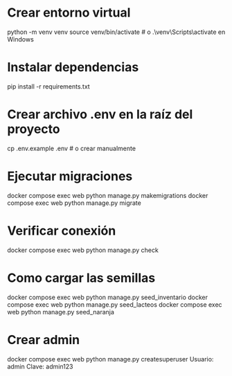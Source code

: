 # Crear entorno virtual
python -m venv venv
source venv/bin/activate  # o .\venv\Scripts\activate en Windows

# Instalar dependencias
pip install -r requirements.txt

# Crear archivo .env en la raíz del proyecto
cp .env.example .env  # o crear manualmente

# Ejecutar migraciones
docker compose exec web python manage.py makemigrations
docker compose exec web python manage.py migrate

# Verificar conexión
docker compose exec web python manage.py check

# Como cargar las semillas
docker compose exec web python manage.py seed_inventario
docker compose exec web python manage.py seed_lacteos
docker compose exec web python manage.py seed_naranja

# Crear admin
docker compose exec web python manage.py createsuperuser
Usuario: admin
Clave: admin123
